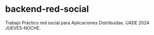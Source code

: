 # backend-red-social
Trabajo Práctico red social para Aplicaciones Distribuidas. UADE 2024 JUEVES-NOCHE.
